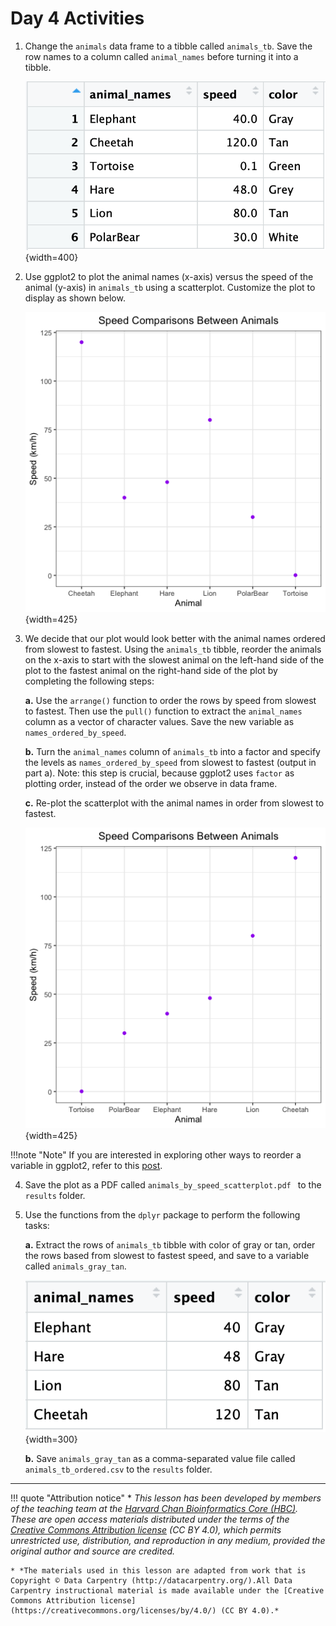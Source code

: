 # Day 4 Activities

1. Change the `animals` data frame to a tibble called `animals_tb`. Save the row names to a column called `animal_names` before turning it into a tibble.

	![img](../img/animals_tb_unordered.png){width=400}
	
2. Use ggplot2 to plot the animal names (x-axis) versus the speed of the animal (y-axis) in `animals_tb` using a scatterplot. Customize the plot to display as shown below.

  	![img](../img/animals_unordered_ggplot2.png){width=425}

3. We decide that our plot would look better with the animal names ordered from slowest to fastest. Using the `animals_tb` tibble, reorder the animals on the x-axis to start with the slowest animal on the left-hand side of the plot to the fastest animal on the right-hand side of the plot by completing the following steps:

	**a.** Use the `arrange()` function to order the rows by speed from slowest to fastest. Then use the `pull()` function to extract the `animal_names` column as a vector of character values. Save the new variable as `names_ordered_by_speed`.

	**b.** Turn the `animal_names` column of `animals_tb` into a factor and specify the levels as `names_ordered_by_speed` from slowest to fastest (output in part a). Note: this step is crucial, because ggplot2 uses `factor` as plotting order, instead of the order we observe in data frame.
	
	**c.** Re-plot the scatterplot with the animal names in order from slowest to fastest.
	
	
  	![img](../img/animals_ordered_ggplot2.png){width=425}
	
	
!!!note "Note"
	If you are interested in exploring other ways to reorder a variable in ggplot2, refer to this [post](https://www.r-graph-gallery.com/267-reorder-a-variable-in-ggplot2.html).
	
4. Save the plot as a PDF called `animals_by_speed_scatterplot.pdf ` to the `results` folder.

5. Use the functions from the `dplyr` package to perform the following tasks:

	**a.** Extract the rows of `animals_tb` tibble with color of gray or tan, order the rows based from slowest to fastest speed, and save to a variable called `animals_gray_tan`.

  	![img](../img/animals_tb_ordered.png){width=300}
		
	**b.** Save `animals_gray_tan` as a comma-separated value file called `animals_tb_ordered.csv` to the `results` folder.	
	


* * *


!!! quote "Attribution notice"
    * *This lesson has been developed by members of the teaching team at the [Harvard Chan Bioinformatics Core (HBC)](http://bioinformatics.sph.harvard.edu/). These are open access materials distributed under the terms of the [Creative Commons Attribution license](https://creativecommons.org/licenses/by/4.0/) (CC BY 4.0), which permits unrestricted use, distribution, and reproduction in any medium, provided the original author and source are credited.*

    * *The materials used in this lesson are adapted from work that is Copyright © Data Carpentry (http://datacarpentry.org/).All Data Carpentry instructional material is made available under the [Creative Commons Attribution license](https://creativecommons.org/licenses/by/4.0/) (CC BY 4.0).*
